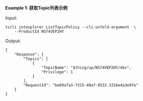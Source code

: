 **Example 1: 获取Topic列表示例**



Input: 

```
tccli iotexplorer ListTopicPolicy --cli-unfold-argument  \
    --ProductId NS74VEP2HY
```

Output: 
```
{
    "Response": {
        "Topics": [
            {
                "TopicName": "$thing/up/NS74VEP2HY/dev",
                "Privilege": 1
            }
        ],
        "RequestId": "be69a7a3-7315-40a7-9532-3316e4a3e97e"
    }
}
```

